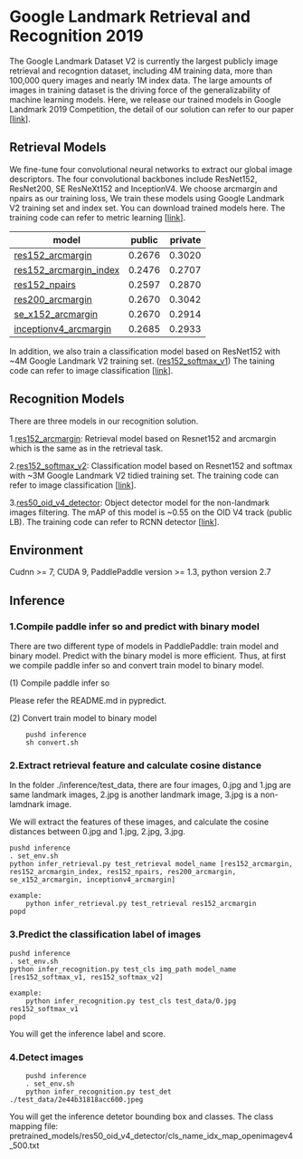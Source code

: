 # Google Landmark Retrieval and Recognition 2019
The Google Landmark Dataset V2 is currently the largest publicly image retrieval and recogntion dataset, including 4M training data, more than 100,000 query images and nearly 1M index data. The large amounts of images in training dataset is the driving force of the generalizability of machine learning models. Here, we release our trained models in Google Landmark 2019 Competition, the detail of our solution can refer to our paper [[link](https://arxiv.org/pdf/1906.03990.pdf)].

## Retrieval Models

We fine-tune four convolutional neural networks to extract our global image descriptors. The four convolutional backbones include ResNet152, ResNet200, SE ResNeXt152 and InceptionV4. We choose arcmargin and npairs as our training loss, We train these models using Google Landmark V2 training set and index set. You can download trained models here. The training code can refer to metric learning [[link](https://github.com/PaddlePaddle/models/tree/develop/PaddleCV/metric_learning)].

|model | public | private
|- | - | -:
|[res152_arcmargin](https://landmark.gz.bcebos.com/res152_arcmargin.tar) | 0.2676 | 0.3020
|[res152_arcmargin_index](https://landmark.gz.bcebos.com/res152_arcmargin_index.tar) | 0.2476 | 0.2707
|[res152_npairs](https://landmark.gz.bcebos.com/res152_npairs.tar) | 0.2597 |  0.2870
|[res200_arcmargin](https://landmark.gz.bcebos.com/res200_arcmargin.tar) | 0.2670 | 0.3042
|[se_x152_arcmargin](https://landmark.gz.bcebos.com/se_x152_arcmargin.tar) | 0.2670 |  0.2914
|[inceptionv4_arcmargin](https://landmark.gz.bcebos.com/inceptionv4_arcmargin.tar) | 0.2685 | 0.2933

In addition, we also train a classification model based on ResNet152 with ~4M Google Landmark V2 training set. ([res152_softmax_v1](https://landmark.gz.bcebos.com/res152_softmax_v1.tar)) 
The taining code can refer to image classification [[link](https://github.com/PaddlePaddle/models/tree/develop/PaddleCV/image_classification)].

## Recognition Models

There are three models in our recognition solution.

1.[res152_arcmargin](https://landmark.gz.bcebos.com/res152_arcmargin.tar): Retrieval model based on Resnet152 and arcmargin which is the same as in the retrieval task.  

2.[res152_softmax_v2](https://landmark.gz.bcebos.com/res152_softmax_v2.tar): Classification model based on Resnet152 and softmax with ~3M Google Landmark V2 tidied training set. The training code can refer to image classification [[link](https://github.com/PaddlePaddle/models/tree/develop/PaddleCV/image_classification)].

3.[res50_oid_v4_detector](https://landmark.gz.bcebos.com/res50_oid_v4_detector.tar): Object detector model for the non-landmark images filtering. The mAP of this model is ~0.55 on the OID V4 track (public LB). The training code can refer to RCNN detector [[link](https://github.com/PaddlePaddle/models/tree/develop/PaddleCV/rcnn)].

## Environment

Cudnn >= 7, CUDA 9, PaddlePaddle version >= 1.3, python version 2.7

## Inference

### 1.Compile paddle infer so and predict with binary model

There are two different type of models in PaddlePaddle: train model and binary model. Predict with the binary model is more efficient. Thus, at first we compile paddle infer so and convert train model to binary model.

(1) Compile paddle infer so 

Please refer the README.md in pypredict. 

(2) Convert train model to binary model

```
    pushd inference
    sh convert.sh
```

### 2.Extract retrieval feature and calculate cosine distance

In the folder ./inference/test_data, there are four images, 0.jpg and 1.jpg are same landmark images, 2.jpg is another landmark image, 3.jpg is a non-lamdnark image.

We will extract the features of these images, and calculate the cosine distances between 0.jpg and 1.jpg, 2.jpg, 3.jpg.

```
pushd inference
. set_env.sh
python infer_retrieval.py test_retrieval model_name [res152_arcmargin, res152_arcmargin_index, res152_npairs, res200_arcmargin, se_x152_arcmargin, inceptionv4_arcmargin]

example:
    python infer_retrieval.py test_retrieval res152_arcmargin
popd
```

### 3.Predict the classification label of images

```
pushd inference
. set_env.sh
python infer_recognition.py test_cls img_path model_name [res152_softmax_v1, res152_softmax_v2]

example:
    python infer_recognition.py test_cls test_data/0.jpg res152_softmax_v1
popd
```
You will get the inference label and score.

### 4.Detect images

```
    pushd inference
    . set_env.sh
    python infer_recognition.py test_det ./test_data/2e44b31818acc600.jpeg
```

You will get the inference detetor bounding box and classes. The class mapping file: pretrained_models/res50_oid_v4_detector/cls_name_idx_map_openimagev4_500.txt 
